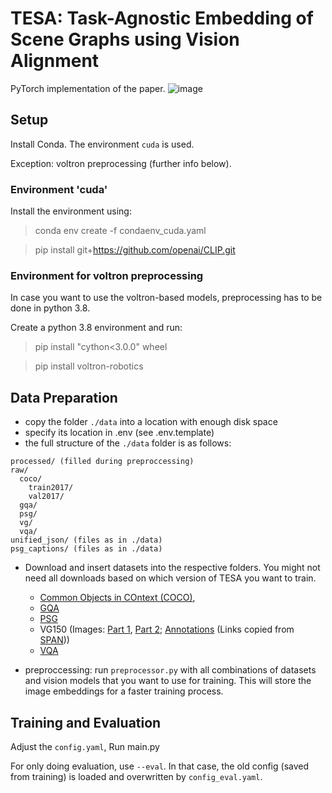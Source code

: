 # TESA: Task-Agnostic Embedding of Scene Graphs using Vision Alignment
PyTorch implementation of the paper.
![image](https://github.com/user-attachments/assets/fd6921e7-80b0-4d2f-81ba-89375277f9ab)

## Setup

Install Conda. The environment `cuda` is used.

Exception: voltron preprocessing (further info below).

### Environment 'cuda'
Install the environment using:
> conda env create -f condaenv_cuda.yaml

> pip install git+https://github.com/openai/CLIP.git
### Environment for voltron preprocessing
In case you want to use the voltron-based models, preprocessing has to be done in python 3.8.
 
Create a python 3.8 environment and run:
> pip install "cython<3.0.0" wheel

> pip install voltron-robotics

## Data Preparation
- copy the folder `./data` into a location with enough disk space
- specify its location in .env (see .env.template)
- the full structure of the `./data` folder is as follows: 
```
processed/ (filled during preproccessing)
raw/
  coco/
    train2017/
    val2017/
  gqa/
  psg/
  vg/
  vqa/
unified_json/ (files as in ./data)
psg_captions/ (files as in ./data)
```
- Download and insert datasets into the respective folders. You might not need all downloads based on which version of TESA you want to train.
  - [Common Objects in COntext (COCO)](https://cocodataset.org/#download),
  - [GQA](https://cs.stanford.edu/people/dorarad/gqa/download.html)
  - [PSG](https://psgdataset.org/)
  - VG150 (Images: [Part 1](https://cs.stanford.edu/people/rak248/VG_100K_2/images.zip), [Part 2](https://cs.stanford.edu/people/rak248/VG_100K_2/images2.zip); [Annotations](https://drive.google.com/file/d/1aGwEu392DiECGdvwaYr-LgqGLmWhn8yD/view?usp=sharing) (Links copied from [SPAN](https://github.com/yrcong/Learning_Similarity_between_Graphs_Images)))
  - [VQA](https://visualqa.org/)

- preproccessing: run `preprocessor.py` with all combinations of datasets and vision models that you want to use for training.
This will store the image embeddings for a faster training process.


## Training and Evaluation
Adjust the `config.yaml`,
Run main.py

For only doing evaluation, use `--eval`. In that case, the old config (saved from training) is loaded and overwritten by `config_eval.yaml`.
